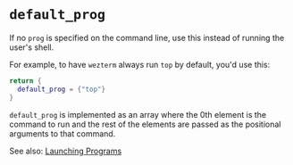 # `default_prog`

If no `prog` is specified on the command line, use this
instead of running the user's shell.

For example, to have `wezterm` always run `top` by default,
you'd use this:

```lua
return {
  default_prog = {"top"}
}
```

`default_prog` is implemented as an array where the 0th element
is the command to run and the rest of the elements are passed
as the positional arguments to that command.

See also: [Launching Programs](../../launch.html)
